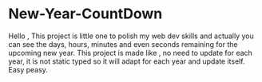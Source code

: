 # New-Year-CountDown

Hello , This project is little one to polish my web dev skills and actually you can see the days, hours, minutes and even seconds remaining for the upcoming new year.
This project is made like , no need to update for each year, it is not static typed so it will adapt for each year and update itself. Easy peasy.


